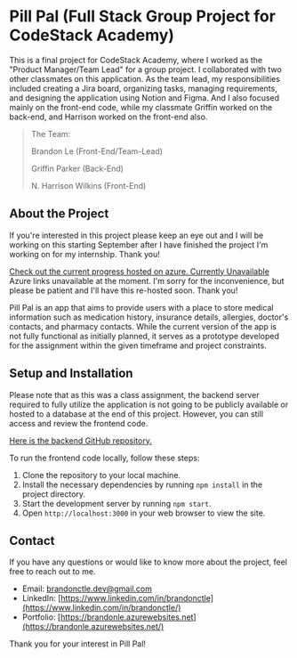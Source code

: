 # Pill Pal (Full Stack Group Project for CodeStack Academy)

This is a final project for CodeStack Academy, where I worked as the "Product Manager/Team Lead" for a group project. I collaborated with two other classmates on this application. As the team lead, my responsibilities included creating a Jira board, organizing tasks, managing requirements, and designing the application using Notion and Figma. And I also focused mainly on the front-end code, while my classmate Griffin worked on the back-end, and Harrison worked on the front-end also.

>The Team:
>
>Brandon Le (Front-End/Team-Lead) 
>
>Griffin Parker (Back-End)
>
>N. Harrison Wilkins (Front-End)

## About the Project

If you're interested in this project please keep an eye out and I will be working on this starting September after I have finished the project I'm working on for my internship. Thank you!

[Check out the current progress hosted on azure. Currently Unavailable](https://pill-pal.azurewebsites.net/)
Azure links unavailable at the moment. I'm sorry for the inconvenience, but please be patient and I'll have this re-hosted soon. Thank you!

Pill Pal is an app that aims to provide users with a place to store medical information such as medication history, insurance details, allergies, doctor's contacts, and pharmacy contacts. While the current version of the app is not fully functional as initially planned, it serves as a prototype developed for the assignment within the given timeframe and project constraints.

## Setup and Installation

Please note that as this was a class assignment, the backend server required to fully utilize the application is not going to be publicly available or hosted to a database at the end of this project. However, you can still access and review the frontend code.

[Here is the backend GitHub repository.](https://github.com/Brand0nLe/pillpalbackend)

To run the frontend code locally, follow these steps:

1. Clone the repository to your local machine.
2. Install the necessary dependencies by running `npm install` in the project directory.
3. Start the development server by running `npm start`.
4. Open `http://localhost:3000` in your web browser to view the site.

## Contact

If you have any questions or would like to know more about the project, feel free to reach out to me.

- Email: [brandonctle.dev@gmail.com](mailto:brandonctle.dev@gmail.com)
- LinkedIn: [https://www.linkedin.com/in/brandonctle](https://www.linkedin.com/in/brandonctle/)
- Portfolio: [https://brandonle.azurewebsites.net](https://brandonle.azurewebsites.net/)

Thank you for your interest in Pill Pal!
